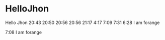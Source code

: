 HelloJhon
=========

Hello Jhon
20:43
20:50
20:56
20:56
21:17
4:17
7:09
7:31
6:28 I am forange

7:08 I am forange

